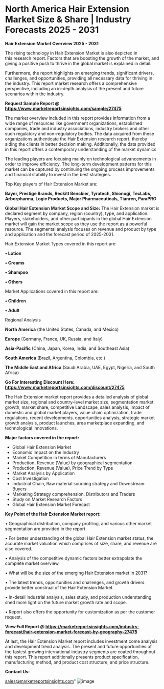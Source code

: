 # North America Hair Extension Market Size & Share | Industry Forecasts 2025 - 2031

<Strong> Hair Extension Market Overview 2025 - 2031</strong>

The rising technology in Hair Extension Market is also depicted in this research report. Factors that are boosting the growth of the market, and giving a positive push to thrive in the global market is explained in detail.

Furthermore, the report highlights on emerging trends, significant drivers, challenges, and opportunities, providing all necessary data for thriving in the industry. This report market research offers a comprehensive perspective, including an in-depth analysis of the present and future scenarios within the industry.

<strong>Request Sample Report @ <a href=https://www.marketreportsinsights.com/sample/27475>https://www.marketreportsinsights.com/sample/27475</a></strong>

The market overview included in this report provides information from a wide range of resources like government organizations, established companies, trade and industry associations, industry brokers and other such regulatory and non-regulatory bodies. The data acquired from these organizations authenticate the Hair Extension research report, thereby aiding the clients in better decision making. Additionally, the data provided in this report offers a contemporary understanding of the market dynamics.

The leading players are focusing mainly on technological advancements in order to improve efficiency. The long-term development patterns for this market can be captured by continuing the ongoing process improvements and financial stability to invest in the best strategies.

Top Key players of Hair Extension Market are:

<strong>Bayer, Prestige Brands, Reckitt Benckier, Tyratech, Shionogi, TecLabs, Arborpharma, Logic Products, Major Pharmaceuticals, Tianren, ParaPRO</strong>

<strong><b>Global Hair Extension Market Scope and Size:</b></strong>
The Hair Extension market is declared segment by company, region (country), type, and application. Players, stakeholders, and other participants in the global Hair Extension market will gain the market scope as they use the report as a powerful resource. The segmental analysis focuses on revenue and product by type and application and the forecast period of 2025-2031.

Hair Extension Market Types covered in this report are:

<strong>• Lotion

• Creams

• Shampoo

• Others</strong>

Market Applications covered in this report are:

<strong>• Children

• Adult</strong> 

Regional Analysis

<strong>North America</strong> (the United States, Canada, and Mexico)

<strong>Europe</strong> (Germany, France, UK, Russia, and Italy)

<strong>Asia-Pacific</strong> (China, Japan, Korea, India, and Southeast Asia)

<strong>South America</strong> (Brazil, Argentina, Colombia, etc.)

<strong>The Middle East and Africa</strong> (Saudi Arabia, UAE, Egypt, Nigeria, and South Africa)

<strong>Go For Interesting Discount Here: <a href=https://www.marketreportsinsights.com/discount/27475>https://www.marketreportsinsights.com/discount/27475</a></strong>

The Hair Extension market report provides a detailed analysis of global market size, regional and country-level market size, segmentation market growth, market share, competitive Landscape, sales analysis, impact of domestic and global market players, value chain optimization, trade regulations, recent developments, opportunities analysis, strategic market growth analysis, product launches, area marketplace expanding, and technological innovations.

<strong><b>Major factors covered in the report:</b></strong>
<ul>
  <li>Global Hair Extension Market </li>
  <li>Economic Impact on the Industry</li>
  <li>Market Competition in terms of Manufacturers</li>
  <li>Production, Revenue (Value) by geographical segmentation</li>
  <li>Production, Revenue (Value), Price Trend by Type</li>
  <li>Market Analysis by Application</li>
  <li>Cost Investigation</li>
  <li>Industrial Chain, Raw material sourcing strategy and Downstream Buyers</li>
  <li>Marketing Strategy comprehension, Distributors and Traders</li>
  <li>Study on Market Research Factors</li>
  <li>Global Hair Extension Market Forecast</li>
</ul>

<strong><b>Key Point of the Hair Extension Market report:</b></strong>

• Geographical distribution, company profiling, and various other market segmentation are provided in the report.

• For better understanding of the global Hair Extension market status, the accurate market valuation which comprises of size, share, and revenue are also covered.

• Analysis of the competitive dynamic factors better extrapolate the complete market overview

• What will be the size of the emerging Hair Extension market in 2031?

• The latest trends, opportunities and challenges, and growth drivers provide better construal of the Hair Extension Market.

• In-detail industrial analysis, sales study, and production understanding shed more light on the future market growth rate and scope.

• Report also offers the opportunity for customization as per the customer request.

<strong><b>View Full Report @ <a href=https://marketreportsinsights.com/industry-forecast/hair-extension-market-forecast-by-geography-27475>https://marketreportsinsights.com/industry-forecast/hair-extension-market-forecast-by-geography-27475</a></b></strong>


At last, the Hair Extension Market report includes investment come analysis and development trend analysis. The present and future opportunities of the fastest growing international industry segments are coated throughout this report. This report additionally presents product specification, manufacturing method, and product cost structure, and price structure.

<strong>Contact Us:</strong>

sales@marketreportsinsights.com"
![image](https://github.com/user-attachments/assets/62290b91-abf5-463c-ae4e-bd3a842ff72f)
